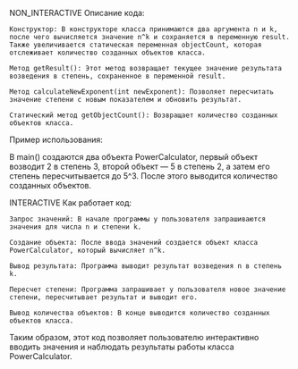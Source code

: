 NON_INTERACTIVE 
Описание кода:

    Конструктор: В конструкторе класса принимаются два аргумента n и k, после чего вычисляется значение n^k и сохраняется в переменную result. Также увеличивается статическая переменная objectCount, которая отслеживает количество созданных объектов класса.

    Метод getResult(): Этот метод возвращает текущее значение результата возведения в степень, сохраненное в переменной result.

    Метод calculateNewExponent(int newExponent): Позволяет пересчитать значение степени с новым показателем и обновить результат.

    Статический метод getObjectCount(): Возвращает количество созданных объектов класса.

Пример использования:

В main() создаются два объекта PowerCalculator, первый объект возводит 2 в степень 3, второй объект — 5 в степень 2, а затем его степень пересчитывается до 5^3. После этого выводится количество созданных объектов.




INTERACTIVE
Как работает код:

    Запрос значений: В начале программы у пользователя запрашиваются значения для числа n и степени k.

    Создание объекта: После ввода значений создается объект класса PowerCalculator, который вычисляет n^k.

    Вывод результата: Программа выводит результат возведения n в степень k.

    Пересчет степени: Программа запрашивает у пользователя новое значение степени, пересчитывает результат и выводит его.

    Вывод количества объектов: В конце выводится количество созданных объектов класса.

Таким образом, этот код позволяет пользователю интерактивно вводить значения и наблюдать результаты работы класса PowerCalculator.
